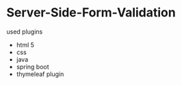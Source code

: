 # Server-Side-Form-Validation
used plugins
* html 5
* css
* java
* spring boot
* thymeleaf plugin
  
